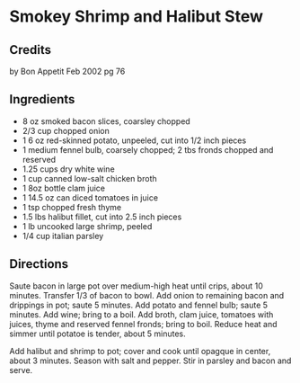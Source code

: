# Smokey Shrimp and Halibut Stew 

<!-- BEGIN content -->

## Credits

by Bon Appetit Feb 2002 pg 76

## Ingredients

- 8 oz smoked bacon slices, coarsley chopped
- 2/3 cup chopped onion
- 1 6 oz red-skinned potato, unpeeled, cut into 1/2 inch pieces
- 1 medium fennel bulb, coarsely chopped; 2 tbs fronds chopped and reserved
- 1.25 cups dry white wine
- 1 cup canned low-salt chicken broth
- 1 8oz bottle clam juice
- 1 14.5 oz can diced tomatoes in juice
- 1 tsp chopped fresh thyme
- 1.5 lbs halibut fillet, cut into 2.5 inch pieces
- 1 lb uncooked large shrimp, peeled
- 1/4 cup italian parsley

## Directions

Saute bacon in large pot over medium-high heat until crips, about 10 minutes. Transfer 1/3 of bacon to bowl. Add onion to remaining bacon and drippings in pot; saute 5 minutes. Add potato and fennel bulb; saute 5 minutes. Add wine; bring to a boil. Add broth, clam juice, tomatoes with juices, thyme and reserved fennel fronds; bring to boil. Reduce heat and simmer until potatoe is tender, about 5 minutes.  
  
 Add halibut and shrimp to pot; cover and cook until opagque in center, about 3 minutes. Season with salt and pepper. Stir in parsley and bacon and serve.

<!-- END content -->

